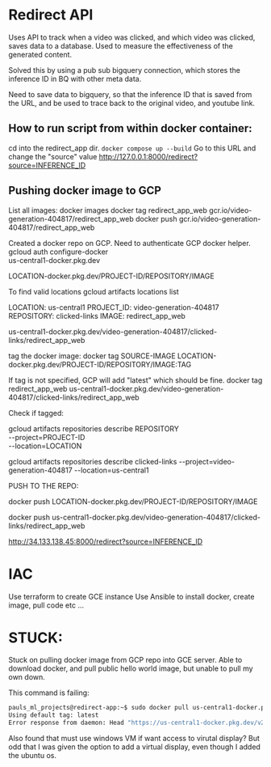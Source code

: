 # Redirect API

Uses API to track when a video was clicked, and which video was clicked,
saves data to a database. Used to measure the effectiveness of the generated 
content.

Solved this by using a pub sub bigquery connection, which stores the inference
ID in BQ with other meta data.

Need to save data to bigquery, so that the inference ID that is saved
from the URL, and be used to trace back to the original video, and 
youtube link.

## How to run script from within docker container: 
cd into the redirect_app dir. 
```docker compose up --build```
Go to this URL and change the "source" value
http://127.0.0.1:8000/redirect?source=INFERENCE_ID

## Pushing docker image to GCP
List all images:
docker images
docker tag redirect_app_web gcr.io/video-generation-404817/redirect_app_web 
docker push gcr.io/video-generation-404817/redirect_app_web

Created a docker repo on GCP.
Need to authenticate GCP docker helper. 
gcloud auth configure-docker \
    us-central1-docker.pkg.dev

LOCATION-docker.pkg.dev/PROJECT-ID/REPOSITORY/IMAGE

To find valid locations
gcloud artifacts locations list

LOCATION: us-central1
PROJECT_ID: video-generation-404817
REPOSITORY: clicked-links
IMAGE: redirect_app_web

us-central1-docker.pkg.dev/video-generation-404817/clicked-links/redirect_app_web

tag the docker image:
docker tag SOURCE-IMAGE LOCATION-docker.pkg.dev/PROJECT-ID/REPOSITORY/IMAGE:TAG

If tag is not specified, GCP will add "latest" which should be fine. 
docker tag redirect_app_web us-central1-docker.pkg.dev/video-generation-404817/clicked-links/redirect_app_web

Check if tagged: 

gcloud artifacts repositories describe REPOSITORY \
    --project=PROJECT-ID \
    --location=LOCATION

gcloud artifacts repositories describe clicked-links --project=video-generation-404817 --location=us-central1

PUSH TO THE REPO:

docker push LOCATION-docker.pkg.dev/PROJECT-ID/REPOSITORY/IMAGE

docker push us-central1-docker.pkg.dev/video-generation-404817/clicked-links/redirect_app_web


http://34.133.138.45:8000/redirect?source=INFERENCE_ID


# IAC
Use terraform to create GCE instance
Use Ansible to install docker, create image, pull code etc ... 

# STUCK:
Stuck on pulling docker image from GCP repo into GCE server. Able to
download docker, and pull public hello world image, but unable to 
pull my own down. 

This command is failing: 
```bash
pauls_ml_projects@redirect-app:~$ sudo docker pull us-central1-docker.pkg.dev/video-generation-404817/clicked-links/redirect_app_web
Using default tag: latest
Error response from daemon: Head "https://us-central1-docker.pkg.dev/v2/video-generation-404817/clicked-links/redirect_app_web/manifests/latest": denied: Unauthenticated request. Unauthenticated requests do not have permission "artifactregistry.repositories.downloadArtifacts" on resource "projects/video-generation-404817/locations/us-central1/repositories/clicked-links" (or it may not exist)
```

Also found that must use windows VM if want access to virutal display?
But odd that I was given the option to add a virtual display, even though I added the ubuntu os. 

